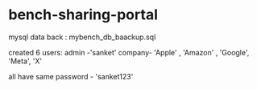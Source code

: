# bench-sharing-portal

mysql data back : mybench_db_baackup.sql

created 6 users:
admin -'sanket'
company- 'Apple' , 'Amazon' , 'Google', 'Meta', 'X'

all have same password - 'sanket123'
